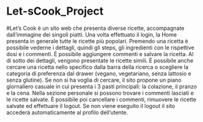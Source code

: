 # Let-sCook_Project
#Let’s Cook è un sito web che presenta diverse ricette, accompagnate dall’immagine dei singoli piatti.
Una volta effettuato il login, la Home presenta in generale tutte le ricette più popolari. Premendo una ricetta è possibile vederne i dettagli, quindi gli steps, gli ingredienti con le rispettive dosi e i commenti. È possibile aggiungere commenti e salvare la ricetta. Al di sotto dei dettagli, vengono presentate le ricette simili.
È possibile anche cercare una ricetta nello specifico dalla barra della ricerca o scegliere la categoria di preferenza dal drawer (vegano, vegetariano, senza lattosio e senza glutine). 
Se non si ha voglia di cercare, il sito propone un piano giornaliero casuale in cui presenta i 3 pasti principali: la colazione, il pranzo e la cena.
Nella sezione personale si possono trovare i commenti lasciati e le ricette salvate. È possibile poi cancellare i commenti, rimuovere le ricette salvate ed effettuare il logout. Se non viene eseguito il logout il sito accederà automaticamente al profilo dell’utente.
